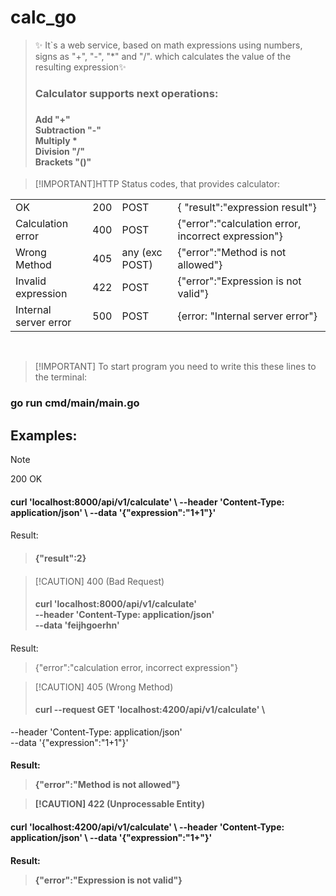 # calc_go
> ✨
> It`s a web service, based on math expressions using numbers, signs as "+", "-", "*" and "/".
> which calculates the value of the resulting expression✨<br/>
> <h3>Calculator supports next operations:<h3>
> <h4> Add "+"<br/>
> Subtraction "-" <br/>
>Multiply * <br/>
> Division "/" <br/>
> Brackets "()"

>[!IMPORTANT]HTTP Status codes, that provides calculator:
<table>
  </thead>
  <tbody>
    <tr>
      <td>OK</td>
      <td>200</td>
      <td>POST</td>
      <td>{ "result":"expression result"}</td>
    </tr>
    <tr>
      <td>Calculation error</td>
      <td>400</td>
      <td>POST</td>
      <td>{"error":"calculation error, incorrect expression"}</td>
    </tr>
    <tr>
      <td>Wrong Method</td>
      <td>405</td>
      <td>any (exc POST)</td>
      <td>{"error":"Method is not allowed"}</td>
    </tr>
    <tr>
      <td>Invalid expression</td>
      <td>422</td>
      <td>POST</td>
      <td>{"error":"Expression is not valid"}</td>
    </tr>
    <tr>
      <td>Internal server error</td>
      <td>500</td>
      <td>POST</td>
      <td>{error: "Internal server error"}</td>
</tr>
</tbody></table><br>

>[!IMPORTANT] To start program you need to write this these lines to the terminal:
 <h3> go run cmd/main/main.go

<h2> Examples: </h2>

>[!NOTE] 
> 200 OK<br>
> <h4>curl 'localhost:8000/api/v1/calculate' \
>--header 'Content-Type: application/json' \
>--data '{"expression":"1+1"}' <h4>
> 
Result:
> <h4>{"result":2} <h4>

>[!CAUTION] 400 (Bad Request) <h4>curl 'localhost:8000/api/v1/calculate' \
>--header 'Content-Type: application/json' \
>--data 'feijhgoerhn' <h4>

Result: 
>{"error":"calculation error, incorrect expression"}

>[!CAUTION] 405 (Wrong Method) 
> <h4>curl --request GET 'localhost:4200/api/v1/calculate' \
--header 'Content-Type: application/json' \
--data '{"expression":"1+1"}'<h4>

Result:
> {"error":"Method is not allowed"}

>[!CAUTION] 422 (Unprocessable Entity)
<h4>curl 'localhost:4200/api/v1/calculate' \
--header 'Content-Type: application/json' \
--data '{"expression":"1+"}' <h4>

Result:
>{"error":"Expression is not valid"}